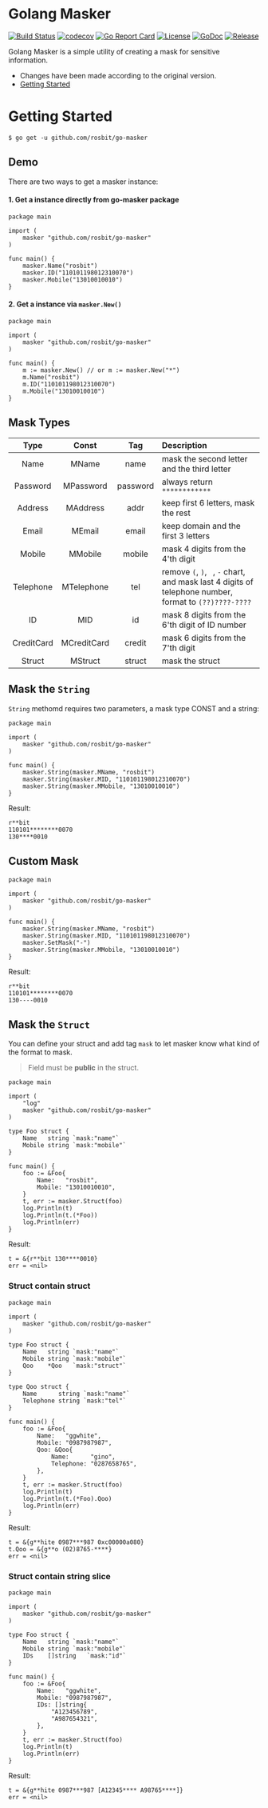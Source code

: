 # Golang Masker

[![Build Status](https://travis-ci.org/ggwhite/go-masker.svg?branch=master)](https://travis-ci.org/ggwhite/go-masker)
[![codecov](https://codecov.io/gh/ggwhite/go-masker/branch/master/graph/badge.svg)](https://codecov.io/gh/ggwhite/go-masker)
[![Go Report Card](https://goreportcard.com/badge/github.com/ggwhite/go-masker)](https://goreportcard.com/report/github.com/ggwhite/go-masker)
[![License](https://img.shields.io/github/license/mashape/apistatus.svg)](https://github.com/ggwhite/go-masker/blob/master/LICENSE)
[![GoDoc](https://godoc.org/github.com/ggwhite/go-masker?status.svg)](https://godoc.org/github.com/ggwhite/go-masker)
[![Release](https://img.shields.io/github/release/ggwhite/go-masker.svg?style=flat-square)](https://github.com/ggwhite/go-masker/releases/latest)

Golang Masker is a simple utility of creating a mask for sensitive information.

* Changes have been made according to the original version.
* [Getting Started](#Getting-Started)

# Getting Started

```
$ go get -u github.com/rosbit/go-masker
```

## Demo

There are two ways to get a masker instance:
#### 1. Get a instance directly from go-masker package
``` golang
package main

import (
	masker "github.com/rosbit/go-masker"
)

func main() {
	masker.Name("rosbit")
	masker.ID("110101198012310070")
	masker.Mobile("13010010010")
}
```

#### 2. Get a instance via `masker.New()`
``` golang
package main

import (
	masker "github.com/rosbit/go-masker"
)

func main() {
	m := masker.New() // or m := masker.New("*")
	m.Name("rosbit")
	m.ID("110101198012310070")
	m.Mobile("13010010010")
}
```

## Mask Types

|Type        |Const        |Tag        |Description                                                                                            |
|:----------:|:-----------:|:---------:|:------------------------------------------------------------------------------------------------------|
|Name        |MName        |name       |mask the second letter and the third letter                                                            |
|Password    |MPassword    |password   |always return `************`                                                                           |
|Address     |MAddress     |addr       |keep first 6 letters, mask the rest                                                                    |
|Email       |MEmail       |email      |keep domain and the first 3 letters                                                                    |
|Mobile      |MMobile      |mobile     |mask 4 digits from the 4'th digit                                                                      |
|Telephone   |MTelephone   |tel        |remove `(`, `)`, ` `, `-` chart, and mask last 4 digits of telephone number, format to `(??)????-????` |
|ID          |MID          |id         |mask 8 digits from the 6'th digit of ID number                                                         |
|CreditCard  |MCreditCard  |credit     |mask 6 digits from the 7'th digit                                                                      |
|Struct      |MStruct      |struct     |mask the struct                                                                                        |

## Mask the `String`

`String` methomd requires two parameters, a mask type CONST and a string:
``` golang
package main

import (
	masker "github.com/rosbit/go-masker"
)

func main() {
	masker.String(masker.MName, "rosbit")
	masker.String(masker.MID, "110101198012310070")
	masker.String(masker.MMobile, "13010010010")
}
```
Result:
```
r**bit
110101********0070
130****0010
```

## Custom Mask
``` golang
package main

import (
	masker "github.com/rosbit/go-masker"
)

func main() {
	masker.String(masker.MName, "rosbit")
	masker.String(masker.MID, "110101198012310070")
	masker.SetMask("-")
	masker.String(masker.MMobile, "13010010010")
}
```
Result:
```
r**bit
110101********0070
130----0010
```


## Mask the `Struct`

You can define your struct and add tag `mask` to let masker know what kind of the format to mask.

> Field must be **public** in the struct.

``` golang
package main

import (
	"log"
	masker "github.com/rosbit/go-masker"
)

type Foo struct {
	Name   string `mask:"name"`
	Mobile string `mask:"mobile"`
}

func main() {
	foo := &Foo{
		Name:   "rosbit",
		Mobile: "13010010010",
	}
	t, err := masker.Struct(foo)
	log.Println(t)
	log.Println(t.(*Foo))
	log.Println(err)
}
```

Result:
```
t = &{r**bit 130****0010} 
err = <nil>
```

### Struct contain struct

``` golang
package main

import (
	masker "github.com/rosbit/go-masker"
)

type Foo struct {
	Name   string `mask:"name"`
	Mobile string `mask:"mobile"`
	Qoo    *Qoo   `mask:"struct"`
}

type Qoo struct {
	Name      string `mask:"name"`
	Telephone string `mask:"tel"`
}

func main() {
	foo := &Foo{
		Name:   "ggwhite",
		Mobile: "0987987987",
		Qoo: &Qoo{
			Name:      "gino",
			Telephone: "0287658765",
		},
	}
	t, err := masker.Struct(foo)
	log.Println(t)
	log.Println(t.(*Foo).Qoo)
	log.Println(err)
}
```

Result:
```
t = &{g**hite 0987***987 0xc00000a080}
t.Qoo = &{g**o (02)8765-****}
err = <nil>
```

### Struct contain string slice
``` golang
package main

import (
	masker "github.com/rosbit/go-masker"
)

type Foo struct {
	Name   string `mask:"name"`
	Mobile string `mask:"mobile"`
	IDs    []string   `mask:"id"`
}

func main() {
	foo := &Foo{
		Name:   "ggwhite",
		Mobile: "0987987987",
		IDs: []string{
			"A123456789",
			"A987654321",
		},
	}
	t, err := masker.Struct(foo)
	log.Println(t)
	log.Println(err)
}
```

Result:
```
t = &{g**hite 0987***987 [A12345**** A98765****]}
err = <nil>
```
